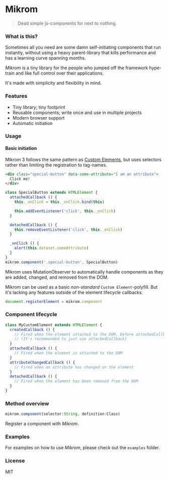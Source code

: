 # Mikrom
> Dead simple js-components for next to nothing.  

### What is this?
Sometimes all you need are some damn self-initiating components that run instantly, without using a heavy parent-library that kills performance and has a learning curve spanning months.  

_Mikrom_ is a tiny library for the people who jumped off the framework hype-train and like full control over their applications.  

It's made with simplicity and flexibility in mind.

### Features
  - Tiny library; tiny footprint
  - Reusable components; write once and use in multiple projects
  - Modern browser support
  - Automatic initiation

### Usage
#### Basic initiation
Mikrom 3 follows the same pattern as [Custom Elements](https://developer.mozilla.org/en-US/docs/Web/Web_Components/Custom_Elements/Custom_Elements_with_Classes), but uses selectors rather than limiting the registration to tag-names.

```html
<div class="special-button" data-some-attribute="I am an attribute">
  Click me!
</div>
```

```javascript
class SpecialButton extends HTMLElement {
  attachedCallback () {
    this._onClick = this._onClick.bind(this)

    this.addEventListener('click', this._onClick)
  }

  detachedCallback () {
    this.removeEventListener('click', this._onClick)
  }

  _onClick () {
    alert(this.dataset.someAttribute)
  }
}
mikrom.component('.special-button', SpecialButton)
```
Mikrom uses MutationObserver to automatically handle components as they are added, changed, and removed from the DOM.

Mikrom can be used as a basic _non-standard_ `Custom Element`-polyfill. But it's lacking any features outside of the element lifecycle callbacks.  
```javascript
document.registerElement = mikrom.component
```

### Component lifecycle
```js
class MyCustomElement extends HTMLElement {
  createdCallback () {
    // Fired when the element attached to the DOM, before attachedCallback
    // (It's recommended to just use attachedCallback)
  }
  attachedCallback () {
    // Fired when the element is attached to the DOM
  }
  attributeChangedCallback () {
    // Fired when an attribute has changed on the element
  }
  detachedCallback () {
    // Fired when the element has been removed from the DOM
  }
}
```

### Method overview
```javascript
mikrom.component(selector:String, definition:Class)
```
Register a component with _Mikrom_.

### Examples
For examples on how to use _Mikrom_, please check out the `examples` folder.

### License
MIT
